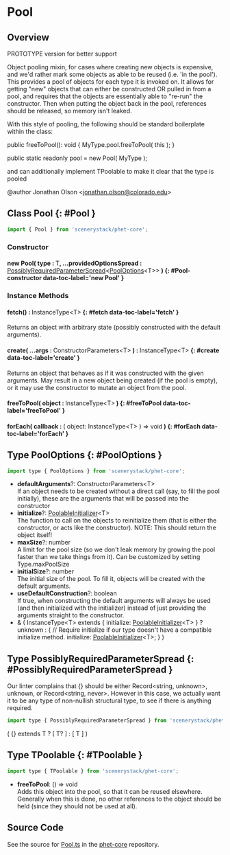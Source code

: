 # Pool

## Overview

PROTOTYPE version for better support

Object pooling mixin, for cases where creating new objects is expensive, and we'd rather mark some objects as able
to be reused (i.e. 'in the pool'). This provides a pool of objects for each type it is invoked on. It allows for
getting "new" objects that can either be constructed OR pulled in from a pool, and requires that the objects are
essentially able to "re-run" the constructor. Then when putting the object back in the pool, references should be
released, so memory isn't leaked.

With this style of pooling, the following should be standard boilerplate within the class:

 public freeToPool(): void {
 MyType.pool.freeToPool( this );
 }

 public static readonly pool = new Pool( MyType );

and can additionally implement TPoolable to make it clear that the type is pooled

@author Jonathan Olson &lt;jonathan.olson@colorado.edu&gt;

## Class Pool {: #Pool }


```js
import { Pool } from 'scenerystack/phet-core';
```
### Constructor

#### new Pool( type : <span style="font-weight: 400;">T</span>, ...providedOptionsSpread : <span style="font-weight: 400;">[PossiblyRequiredParameterSpread](../phet-core/Pool.md#PossiblyRequiredParameterSpread)&lt;[PoolOptions](../phet-core/Pool.md#PoolOptions)&lt;T&gt;&gt;</span> ) {: #Pool-constructor data-toc-label='new Pool' }

### Instance Methods

#### fetch() : <span style="font-weight: 400;">InstanceType&lt;T&gt;</span> {: #fetch data-toc-label='fetch' }

Returns an object with arbitrary state (possibly constructed with the default arguments).

#### create( ...args : <span style="font-weight: 400;">ConstructorParameters&lt;T&gt;</span> ) : <span style="font-weight: 400;">InstanceType&lt;T&gt;</span> {: #create data-toc-label='create' }

Returns an object that behaves as if it was constructed with the given arguments. May result in a new object
being created (if the pool is empty), or it may use the constructor to mutate an object from the pool.

#### freeToPool( object : <span style="font-weight: 400;">InstanceType&lt;T&gt;</span> ) {: #freeToPool data-toc-label='freeToPool' }

#### forEach( callback : <span style="font-weight: 400;">( object: InstanceType&lt;T&gt; ) =&gt; <span style="color: hsla(calc(var(--md-hue) + 180deg),80%,40%,1);">void</span></span> ) {: #forEach data-toc-label='forEach' }



## Type PoolOptions {: #PoolOptions }


```js
import type { PoolOptions } from 'scenerystack/phet-core';
```


- **defaultArguments**?: ConstructorParameters&lt;T&gt;
<br>  If an object needs to be created without a direct call (say, to fill the pool initially), these are the arguments
  that will be passed into the constructor
- **initialize**?: [PoolableInitializer](../phet-core/Poolable.md#PoolableInitializer)&lt;T&gt;
<br>  The function to call on the objects to reinitialize them (that is either the constructor, or acts like the
  constructor). NOTE: This should return the object itself!
- **maxSize**?: <span style="color: hsla(calc(var(--md-hue) + 180deg),80%,40%,1);">number</span>
<br>  A limit for the pool size (so we don't leak memory by growing the pool faster than we take things from it). Can be
  customized by setting Type.maxPoolSize
- **initialSize**?: <span style="color: hsla(calc(var(--md-hue) + 180deg),80%,40%,1);">number</span>
<br>  The initial size of the pool. To fill it, objects will be created with the default arguments.
- **useDefaultConstruction**?: <span style="color: hsla(calc(var(--md-hue) + 180deg),80%,40%,1);">boolean</span>
<br>  If true, when constructing the default arguments will always be used (and then initialized with the initializer)
  instead of just providing the arguments straight to the constructor.
- &amp; ( InstanceType&lt;T&gt; extends { initialize: [PoolableInitializer](../phet-core/Poolable.md#PoolableInitializer)&lt;T&gt; } ? <span style="color: hsla(calc(var(--md-hue) + 180deg),80%,40%,1);">unknown</span> : {
  // Require initialize if our type doesn't have a compatible initialize method.
  initialize: [PoolableInitializer](../phet-core/Poolable.md#PoolableInitializer)&lt;T&gt;;
} )




## Type PossiblyRequiredParameterSpread {: #PossiblyRequiredParameterSpread }


Our linter complains that {} should be either Record&lt;string, unknown&gt;, unknown, or Record&lt;string, never&gt;. However in
this case, we actually want it to be any type of non-nullish structural type, to see if there is anything required.

```js
import type { PossiblyRequiredParameterSpread } from 'scenerystack/phet-core';
```


( {} extends T ? [ T? ] : [ T ] )



## Type TPoolable {: #TPoolable }


```js
import type { TPoolable } from 'scenerystack/phet-core';
```


- **freeToPool**: () =&gt; <span style="color: hsla(calc(var(--md-hue) + 180deg),80%,40%,1);">void</span>
<br>  Adds this object into the pool, so that it can be reused elsewhere. Generally when this is done, no other
  references to the object should be held (since they should not be used at all).




## Source Code

See the source for [Pool.ts](https://github.com/phetsims/phet-core/blob/main/js/Pool.ts) in the [phet-core](https://github.com/phetsims/phet-core) repository.
